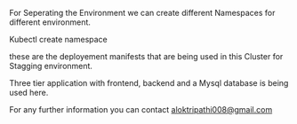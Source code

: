 For Seperating the Environment we can create different Namespaces for different environment.

Kubectl create namespace <namespacename>
  
these are the deployement manifests that are being used in this Cluster for Stagging environment.

Three tier application with frontend, backend and a Mysql database is being used here.

For any further information you can contact aloktripathi008@gmail.com
